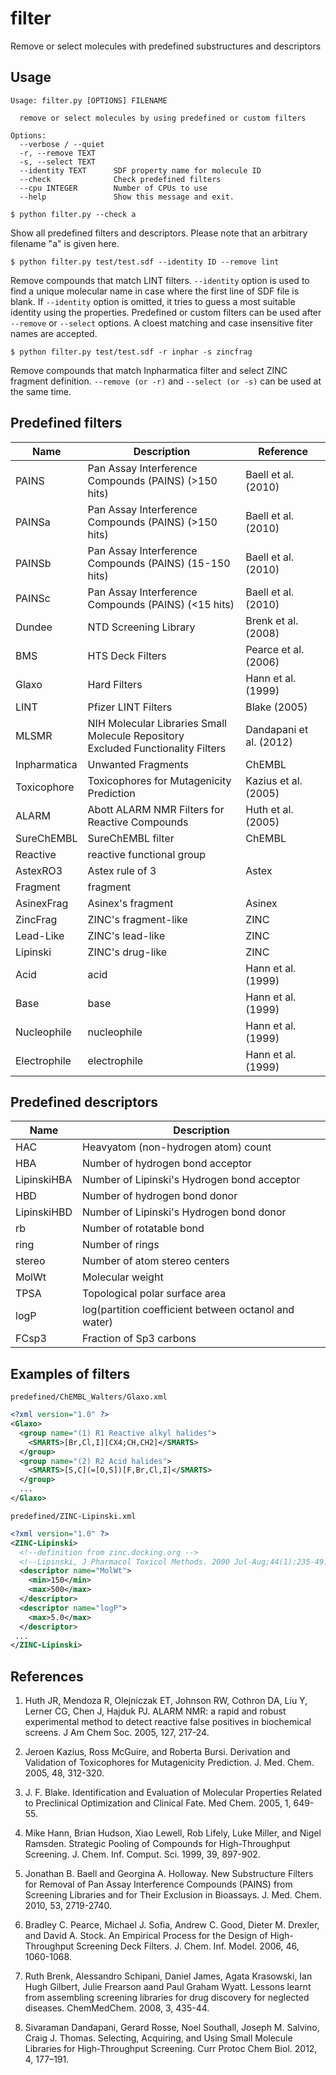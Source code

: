# filter

Remove or select molecules with predefined substructures and descriptors

## Usage

```
Usage: filter.py [OPTIONS] FILENAME

  remove or select molecules by using predefined or custom filters

Options:
  --verbose / --quiet
  -r, --remove TEXT
  -s, --select TEXT
  --identity TEXT      SDF property name for molecule ID
  --check              Check predefined filters
  --cpu INTEGER        Number of CPUs to use
  --help               Show this message and exit.
```

```$ python filter.py --check a```

Show all predefined filters and descriptors. 
Please note that an arbitrary filename "a" is given here.

```$ python filter.py test/test.sdf --identity ID --remove lint```

Remove compounds that match LINT filters. `--identity` option is used to find a
unique molecular name in case where the first line of SDF file is blank.
If `--identity` option is omitted, it tries to guess a most suitable identity using
the properties.
Predefined or custom filters can be used after `--remove` or `--select` options.
A cloest matching and case insensitive fiter names are accepted.

```$ python filter.py test/test.sdf -r inphar -s zincfrag```

Remove compounds that match Inpharmatica filter and select ZINC fragment definition.
`--remove (or -r)` and `--select (or -s)` can be used at the same time.


## Predefined filters

Name | Description | Reference 
---- | ----------- | ---------
PAINS | Pan Assay Interference Compounds (PAINS) (>150 hits)    | Baell et al. (2010)
PAINSa | Pan Assay Interference Compounds (PAINS) (>150 hits)    | Baell et al. (2010)
PAINSb | Pan Assay Interference Compounds (PAINS) (15-150 hits) | Baell et al. (2010) 
PAINSc | Pan Assay Interference Compounds (PAINS) (<15 hits)    | Baell et al. (2010)
Dundee | NTD Screening Library | Brenk et al. (2008)
BMS    | HTS Deck Filters      | Pearce et al. (2006)
Glaxo  | Hard Filters          | Hann et al. (1999)
LINT   | Pfizer LINT Filters | Blake (2005)
MLSMR  | NIH Molecular Libraries Small Molecule Repository <br>Excluded Functionality Filters | Dandapani et al. (2012)
Inpharmatica | Unwanted Fragments | ChEMBL
Toxicophore  | Toxicophores for Mutagenicity Prediction | Kazius et al. (2005)
ALARM | Abott ALARM NMR Filters for Reactive Compounds | Huth et al. (2005)
SureChEMBL | SureChEMBL filter | ChEMBL
Reactive | reactive functional group | 
AstexRO3 | Astex rule of 3 | Astex
Fragment | fragment |
AsinexFrag |  Asinex's fragment | Asinex
ZincFrag  | ZINC's fragment-like | ZINC
Lead-Like | ZINC's lead-like | ZINC
Lipinski  | ZINC's drug-like | ZINC
Acid | acid | Hann et al. (1999)
Base | base | Hann et al. (1999)
Nucleophile | nucleophile | Hann et al. (1999)
Electrophile | electrophile | Hann et al. (1999)


## Predefined descriptors

Name | Description
---- | -----------
HAC | Heavyatom (non-hydrogen atom) count  
HBA | Number of hydrogen bond acceptor
LipinskiHBA | Number of Lipinski's Hydrogen bond acceptor
HBD | Number of hydrogen bond donor
LipinskiHBD | Number of Lipinski's Hydrogen bond donor
rb | Number of rotatable bond
ring | Number of rings
stereo | Number of atom stereo centers
MolWt | Molecular weight
TPSA | Topological polar surface area
logP | log(partition coefficient between octanol and water)
FCsp3 | Fraction of Sp3 carbons

## Examples of filters

`predefined/ChEMBL_Walters/Glaxo.xml`

```xml
<?xml version="1.0" ?>
<Glaxo>
  <group name="(1) R1 Reactive alkyl halides">
    <SMARTS>[Br,Cl,I][CX4;CH,CH2]</SMARTS>
  </group>
  <group name="(2) R2 Acid halides">
    <SMARTS>[S,C](=[O,S])[F,Br,Cl,I]</SMARTS>
  </group>
  ...
</Glaxo>
```

`predefined/ZINC-Lipinski.xml`

```xml
<?xml version="1.0" ?>
<ZINC-Lipinski>
  <!--definition from zinc.docking.org -->
  <!--Lipinski, J Pharmacol Toxicol Methods. 2000 Jul-Aug;44(1):235-49.-->
  <descriptor name="MolWt">
    <min>150</min>
    <max>500</max>
  </descriptor>
  <descriptor name="logP">
    <max>5.0</max>
  </descriptor>
 ...
</ZINC-Lipinski>
```


## References

1. Huth JR, Mendoza R, Olejniczak ET, Johnson RW, Cothron DA, Liu Y, Lerner CG, Chen J, Hajduk PJ. ALARM NMR: a rapid and robust experimental method to detect reactive false positives in biochemical screens. J Am Chem Soc. 2005, 127, 217-24.

1. Jeroen Kazius, Ross McGuire, and Roberta Bursi. Derivation and Validation of Toxicophores for Mutagenicity Prediction. J. Med. Chem. 2005, 48, 312-320.

1. J. F. Blake. Identification and Evaluation of Molecular Properties Related to Preclinical Optimization and Clinical Fate. Med Chem. 2005, 1, 649-55.

1. Mike Hann, Brian Hudson, Xiao Lewell, Rob Lifely, Luke Miller, and Nigel Ramsden. Strategic Pooling of Compounds for High-Throughput Screening. J. Chem. Inf. Comput. Sci. 1999, 39, 897-902.

1. Jonathan B. Baell and Georgina A. Holloway. New Substructure Filters for Removal of Pan Assay Interference Compounds (PAINS) from Screening Libraries and for Their Exclusion in Bioassays. J. Med. Chem. 2010, 53, 2719-2740.

1. Bradley C. Pearce, Michael J. Sofia, Andrew C. Good, Dieter M. Drexler, and David A. Stock. An Empirical Process for the Design of High-Throughput Screening Deck Filters. J. Chem. Inf. Model. 2006, 46, 1060-1068.

1. Ruth Brenk, Alessandro Schipani, Daniel James, Agata Krasowski, Ian Hugh Gilbert, Julie Frearson aand Paul Graham Wyatt. Lessons learnt from assembling screening libraries for drug discovery for neglected diseases. ChemMedChem. 2008, 3, 435-44.

1. Sivaraman Dandapani, Gerard Rosse, Noel Southall, Joseph M. Salvino, Craig J. Thomas. Selecting, Acquiring, and Using Small Molecule Libraries for High‐Throughput Screening. Curr Protoc Chem Biol. 2012, 4, 177–191.
